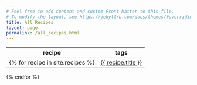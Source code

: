 ```yaml
---
# Feel free to add content and custom Front Matter to this file.
# To modify the layout, see https://jekyllrb.com/docs/themes/#overriding-theme-defaults
title: All Recipes
layout: page
permalink: /all_recipes.html
---
```


|recipe|tags
|-|-
{% for recipe in site.recipes %} | [{{ recipe.title }}]({{recipe.url}}) | {{ recipe.tags | join: ', ' }} 
{% endfor %}
